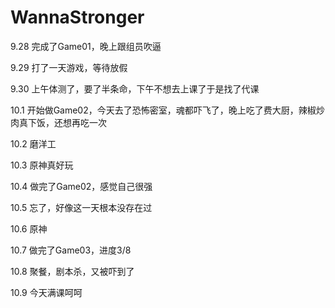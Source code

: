 # WannaStronger
9.28 完成了Game01，晚上跟组员吹逼

9.29 打了一天游戏，等待放假

9.30 上午体测了，要了半条命，下午不想去上课了于是找了代课

10.1 开始做Game02，今天去了恐怖密室，魂都吓飞了，晚上吃了费大厨，辣椒炒肉真下饭，还想再吃一次

10.2 磨洋工

10.3 原神真好玩

10.4 做完了Game02，感觉自己很强

10.5 忘了，好像这一天根本没存在过

10.6 原神

10.7 做完了Game03，进度3/8

10.8 聚餐，剧本杀，又被吓到了

10.9 今天满课呵呵